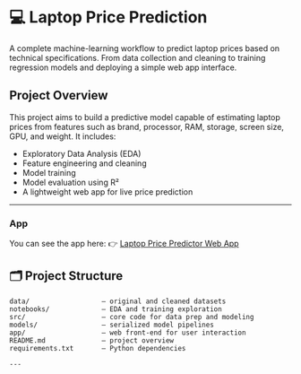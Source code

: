 # 💻 Laptop Price Prediction

A complete machine-learning workflow to predict laptop prices based on technical specifications. From data collection and cleaning to training regression models and deploying a simple web app interface.

## Project Overview

This project aims to build a predictive model capable of estimating laptop prices from features such as brand, processor, RAM, storage, screen size, GPU, and weight. It includes:

- Exploratory Data Analysis (EDA)
- Feature engineering and cleaning
- Model training
-  Model evaluation using R²
- A lightweight web app for live price prediction

---

### App

You can see the app here:
👉 [Laptop Price Predictor Web App](https://mohamed2012004--laptop-price-prediction--app-y62fya.streamlit.app/)


## 🗂️ Project Structure

```plaintext
data/                  – original and cleaned datasets  
notebooks/             – EDA and training exploration  
src/                   – core code for data prep and modeling  
models/                – serialized model pipelines  
app/                   – web front-end for user interaction  
README.md              – project overview  
requirements.txt       – Python dependencies

---
